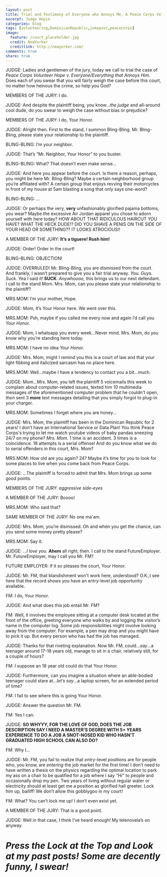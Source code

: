 ```yaml
---
layout: post
title: Trial and Testimony of Everyone who Annoys Me, A Peace Corps Volunteer
excerpt: Judge Hopie
categories: blog
tags: [volunteering,DominicanRepublic,jokepost,peacecorps]
image:
  feature: /court_placeholder.jpg
  credit: NewYorker
  creditlink: http://newyorker.com/
comments: true
share: true
---
```

<!--
	italicized - *more or less*
	quote - >“Yo hope, didn’t you sign up for this?”
	bold - **Anyway…**
	headline - # A Lamb...
-->

<!--Sample Image
<figure> 	
	<img src="/life-blog/images/christmas/3.jpg" alt="Lamb">	
	<figcaption> WHAT THE HECK ARE YOU DOING, ALL YOU DO IS POOP AND MAKE MY HOUSE STINK
	</figcaption> 
</figure>
-->

JUDGE: Ladies and gentlemen of the jury, today we call to trial the case of *Peace Corps Volunteer Hope v. Everyone/Everything that Annoys Him.* Does each of you swear that you will fairly weigh the case before this court, no matter how heinous the crime, so help you God?

MEMBERS OF THE JURY: I do.

JUDGE: And despite the plaintiff being, you know…*the judge* and all-around cool dude, do you swear to weigh the case without bias or prejudice?

MEMBERS OF THE JURY: I do, Your Honor.

JUDGE: Alright then. First to the stand, I summon Bling-Bling. Mr. Bling-Bling, please state your relationship to the plaintiff.

BLING-BLING: I’m your neighbor.

JUDGE: That’s “Mr. Neighbor, Your Honor” to you buster.

BLING-BLING: What? That doesn’t even make sense…

JUDGE: And here you appear before the court. Is there a reason, perhaps, you might be here Mr. Bling-Bling? Maybe a certain neighborhood group you’re affiliated with? A certain group that enjoys revving their motorcycles in front of my house at 5am blasting a song that only says one-word?

BLING-BLING: …

JUDGE: Or perhaps the very, **very** unfashionably glorified pajama bottoms, you wear? Maybe the excessive Air Jordan apparel you chose to adorn yourself with here today? HOW ABOUT THAT RIDICULOUS HAIRCUT YOU HAVE? WHAT THE HECK DUDE!? DID YOU SHAVE A PENIS ON THE SIDE OF YOUR HEAD OR SOMETHING?? IT LOOKS ATROCIOUS!!

A MEMBER OF THE JURY: **It’s a tiguere! Rush him!**

JUDGE: Order! Order in the court!

BLING-BLING: OBJECTION!

JUDGE: OVERRULED! Mr. Bling-Bling, you are dismissed from the court. And frankly, I wasn’t prepared to give you a fair trial anyway. *You. Guys. Suck.* Yea I said it! **SUCK**. *Anywhoooo,* this brings us to our next defendant. I call to the stand Mom. Mrs. Mom, can you please state your relationship to the plaintiff?

MRS.MOM: I’m your mother, Hope.

JUDGE: *Mom,* It’s Your Honor here. We went over this.

MRS.MOM: Psh, maybe if you called me every now and again I’d call you *Your Honor.*

JUDGE: Mom, I whatsapp you every week…Never mind. Mrs. Mom, do you know why you’re standing here today.

MRS.MOM: I have no idea *Your Honor.*

JUDGE: Mrs. Mom, might I remind you this is a court of law and that your light fibbing and italicized sarcasm has no place here.

MRS.MOM: Well…maybe I have a tendency to contact you a bit…much.

JUDGE: Mom…Mrs. Mom, you left the plaintiff 5 voicemails this week to complain about computer-related issues, texted him 10 multimedia messages of the aforementioned computer problem that he couldn't open, *then* sent 3 **more** text messages detailing that you simply forgot to plug-in your charger. 

MRS.MOM: Sometimes I forget where you are honey…

JUDGE: Mrs. Mom, the plaintiff has been in the Dominican Republic for 2 years! I don’t have an International Service or Data Plan! You think Peace Corps's trying to let me watch youtube videos of baby pandas sneezing 24/7 on my phone? *Mrs. Mom.* 1 time is an accident. 3 times is a coincidence. 18 attempts is a serial offense! And do you know what we do to serial offenders in this court, Mrs. Mom?

MRS.MOM: How old are you again? 24? Maybe it’s time for you to look for some places to live when you come back from Peace Corps. 

JUDGE: …The plaintiff is forced to admit that Mrs. Mom brings up some good points.

MEMBERS OF THE JURY: *aggressive side-eyes*

A MEMBER OF THE JURY: Boooo!

MRS.MOM: Who said that?

SAME MEMBER OF THE JURY: No one ma'am.

JUDGE: Mrs. Mom, you’re dismissed. Oh and when you get the chance, can you send some money pretty please?

MRS.MOM: Say it.

JUDGE: ...*I love you*. **Ahem** all right, then. I call to the stand FutureEmployer. Mr. FutureEmployer, may I call you Mr. FM?

FUTURE EMPLOYER: If it so pleases the court, Your Honor.

JUDGE: Mr. FM, that blandishment won't work here, understood? O.K.,I see here that the record shows you have an entry-level job opportunity available.

FM: I do, Your Honor.

JUDGE: And what does this job entail Mr. FM?

FM: Well, it involves the employee sitting at a computer desk located at the front of the office, greeting everyone who walks by and logging the visitor’s name in the computer log. Some job responsibilities might involve looking away from the computer. For example, a pen may drop and you might have to pick it up. But every person who has had the job has managed.

JUDGE: Thanks for that riveting explanation. Now Mr. FM, could…*say*…a teenager around 17-18 years old, manage to sit in a chair, relatively still, for a couple of hours?

FM: I suppose an 18 year old could do that Your Honor.

JUDGE: Furthermore, can you imagine a situation where an able-bodied teenager could stare at…*let’s say*…a laptop screen, for an extended period of time?

FM: I fail to see where this is going Your Honor.

JUDGE: Answer the question Mr. FM.

FM: Yes I can.

JUDGE: **SO WHYYY, FOR THE LOVE OF GOD, DOES THE JOB DESCRIPTION SAY I NEED A MASTER’S DEGREE WITH 5+ YEARS EXPERIENCE TO DO A JOB A SNOT-NOSED KID WHO HASN’T GRADUATED HIGH SCHOOL CAN ALSO DO?**

FM: Why I…

JUDGE:  Mr. FM, you fail to realize that *entry*-level positions are for people who, you know, are *entering* the job market for the first time! I don’t need to have written a thesis on the physics regarding the optimal location to park my ass on a chair to be qualified for a job where I say *“Hi”* to people and occasionally drop my pen. Two years of living without regular water or electricity should at least get me a position as glorified hall greeter. Lock him up, bailiff! We don’t allow this gobblygoo in my court!

FM: What? You can’t lock me up! I don’t even exist yet.

A MEMBER OF THE JURY: That is a good point.

JUDGE: Well in that case, I think I’ve heard enough! My telenovela’s on anyway.



# *Press the Lock at the Top and Look at my past posts! Some are decently funny, I swear!*
